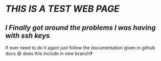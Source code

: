 # ***THIS IS A TEST WEB PAGE***
## *I Finally got around the problems I was having with ssh keys*
If ever need to do it again just follow the documentation given in github docs 😄
does this include in new branch❓